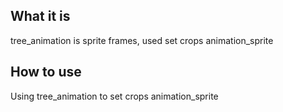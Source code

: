 ## What it is
tree_animation is sprite frames, used set crops animation_sprite
## How to use
Using tree_animation to set crops animation_sprite
